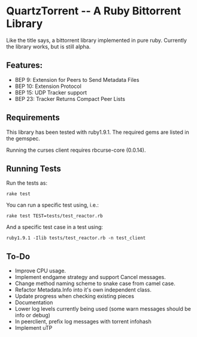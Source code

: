 QuartzTorrent -- A Ruby Bittorrent Library 
==========================================

Like the title says, a bittorrent library implemented in pure ruby. Currently 
the library works, but is still alpha.

Features:
---------

  - BEP 9:  Extension for Peers to Send Metadata Files 
  - BEP 10: Extension Protocol 
  - BEP 15: UDP Tracker support
  - BEP 23: Tracker Returns Compact Peer Lists

Requirements
------------

This library has been tested with ruby1.9.1. The required gems are listed in the gemspec.

Running the curses client requires rbcurse-core (0.0.14).

Running Tests
-------------

Run the tests as:

    rake test

You can run a specific test using, i.e.:

    rake test TEST=tests/test_reactor.rb

And a specific test case in a test using:

    ruby1.9.1 -Ilib tests/test_reactor.rb -n test_client


To-Do
-----
  - Improve CPU usage. 
  - Implement endgame strategy and support Cancel messages.
  - Change method naming scheme to snake case from camel case.
  - Refactor Metadata.Info into it's own independent class.
  - Update progress when checking existing pieces
  - Documentation
  - Lower log levels currently being used (some warn messages should be info or debug)
  - In peerclient, prefix log messages with torrent infohash
  - Implement uTP

